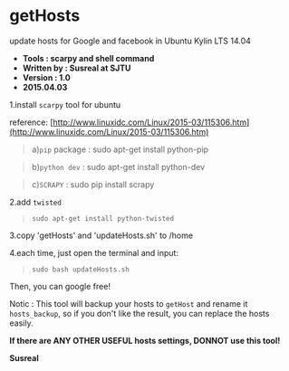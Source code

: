 # getHosts
update hosts for Google and facebook in Ubuntu Kylin LTS 14.04
- **Tools : scarpy and shell command**
- **Written by : Susreal at SJTU**
- **Version : 1.0**
- **2015.04.03**


1.install `scarpy` tool for ubuntu

reference: [http://www.linuxidc.com/Linux/2015-03/115306.htm](http://www.linuxidc.com/Linux/2015-03/115306.htm)
> a)`pip` package : sudo apt-get install python-pip

> b)`python dev` : sudo apt-get install python-dev

> c)`SCRAPY` : sudo pip install scrapy

2.add `twisted`
> `sudo apt-get install python-twisted`

3.copy 'getHosts' and 'updateHosts.sh' to /home

4.each time, just open the terminal and input:
> `sudo bash updateHosts.sh`

Then, you can google free!

Notic : This tool will backup your hosts to `getHost` and rename it `hosts_backup`, so if you don't like the result, you can replace the hosts easily.

**If there are ANY OTHER USEFUL hosts settings, DONNOT use this tool!**

**Susreal**
